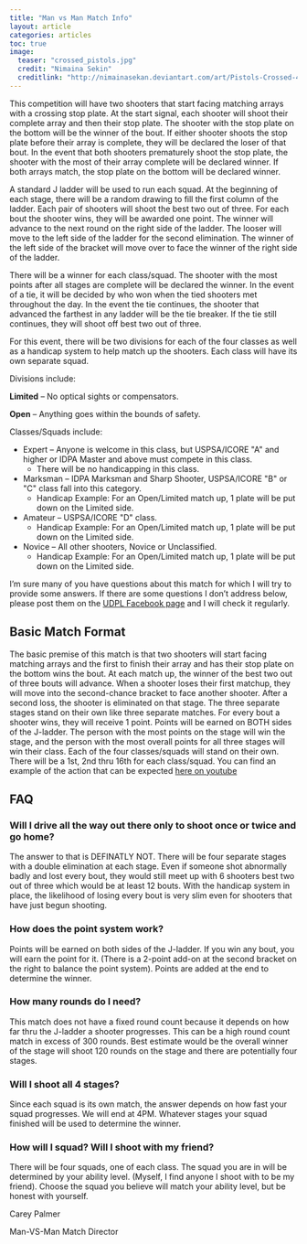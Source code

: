 ```yaml
---
title: "Man vs Man Match Info"
layout: article
categories: articles
toc: true
image:
  teaser: "crossed_pistols.jpg"
  credit: "Nimaina Sekin"
  creditlink: "http://nimainasekan.deviantart.com/art/Pistols-Crossed-49570739"
---
```


This competition will have two shooters that start facing matching arrays with a crossing stop plate. At the start signal, each shooter will shoot their complete array and then their stop plate. The shooter with the stop plate on the bottom will be the winner of the bout. If either shooter shoots the stop plate before their array is complete, they will be declared the loser of that bout. In the event that both shooters prematurely shoot the stop plate, the shooter with the most of their array complete will be declared winner. If both arrays match, the stop plate on the bottom will be declared winner.

A standard J ladder will be used to run each squad. At the beginning of each stage, there will be a random drawing to fill the first column of the ladder. Each pair of shooters will shoot the best two out of three. For each bout the shooter wins, they will be awarded one point. The winner will advance to the next round on the right side of the ladder. The looser will move to the left side of the ladder for the second elimination. The winner of the left side of the bracket will move over to face the winner of the right side of the ladder.

There will be a winner for each class/squad. The shooter with the most points after all stages are complete will be declared the winner. In the event of a tie, it will be decided by who won when the tied shooters met throughout the day. In the event the tie continues, the shooter that advanced the farthest in any ladder will be the tie breaker. If the tie still continues, they will shoot off best two out of three.

For this event, there will be two divisions for each of the four classes as well as a handicap system to help match up the shooters. Each class will have its own separate squad.

Divisions include:

**Limited** – No optical sights or compensators.

**Open** – Anything goes within the bounds of safety.

Classes/Squads include:

* Expert – Anyone is welcome in this class, but USPSA/ICORE "A" and higher or IDPA Master and above must compete in this class. 
  * There will be no handicapping in this class.
* Marksman – IDPA Marksman and Sharp Shooter, USPSA/ICORE "B" or "C" class fall into this category. 
  * Handicap Example:  For an Open/Limited match up, 1 plate will be put down on the Limited side.
* Amateur – USPSA/ICORE "D" class. 
  * Handicap Example:  For an Open/Limited match up, 1 plate will be put down on the Limited side.
* Novice – All other shooters, Novice or Unclassified. 
  * Handicap Example:  For an Open/Limited match up, 1 plate will be put down on the Limited side.
  
  
I’m sure many of you have questions about this match for which I will try to provide some answers. If there are some questions I don’t address below, please post them on the [UDPL Facebook page](http://www.facebook.com/group.php?gid=104429186260375&ref=ts) and I will check it regularly.

## Basic Match Format

The basic premise of this match is that two shooters will start facing matching arrays and the first to finish their array and has their stop plate on the bottom wins the bout. At each match up, the winner of the best two out of three bouts will advance. When a shooter loses their first matchup, they will move into the second-chance bracket to face another shooter. After a second loss, the shooter is eliminated on that stage. The three separate stages stand on their own like three separate matches. For every bout a shooter wins, they will receive 1 point. Points will be earned on BOTH sides of the J-ladder. The person with the most points on the stage will win the stage, and the person with the most overall points for all three stages will win their class. Each of the four classes/squads will stand on their own. There will be a 1st, 2nd thru 16th for each class/squad. You can find an example of the action that can be expected [here on youtube](http://www.youtube.com/watch?v=0USAH-Pvjas)

## FAQ

### Will I drive all the way out there only to shoot once or twice and go home? 

The answer to that is DEFINATLY NOT. There will be four separate stages with a double elimination at each stage. Even if someone shot abnormally badly and lost every bout, they would still meet up with 6 shooters best two out of three which would be at least 12 bouts. With the handicap system in place, the likelihood of losing every bout is very slim even for shooters that have just begun shooting.

### How does the point system work?

Points will be earned on both sides of the J-ladder. If you win any bout, you will earn the point for it. (There is a 2-point add-on at the second bracket on the right to balance the point system). Points are added at the end to determine the winner.

### How many rounds do I need? 

This match does not have a fixed round count because it depends on how far thru the J-ladder a shooter progresses. This can be a high round count match in excess of 300 rounds. Best estimate would be the overall winner of the stage will shoot 120 rounds on the stage and there are potentially four stages.

### Will I shoot all 4 stages?

Since each squad is its own match, the answer depends on how fast your squad progresses. We will end at 4PM. Whatever stages your squad finished will be used to determine the winner.

### How will I squad? Will I shoot with my friend? 

There will be four squads, one of each class. The squad you are in will be determined by your ability level. (Myself, I find anyone I shoot with to be my friend). Choose the squad you believe will match your ability level, but be honest with yourself.

Carey Palmer

Man-VS-Man Match Director

